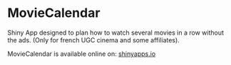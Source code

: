 MovieCalendar
=============

Shiny App designed to plan how to watch several movies in a row without the ads.
(Only for french UGC cinema and some affiliates).

MovieCalendar is available online on:
[shinyapps.io](https://coeos.shinyapps.io/MovieCalendar/)

